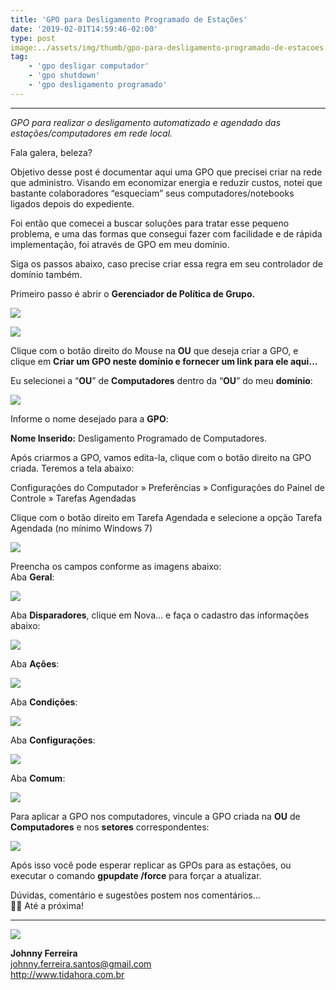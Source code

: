 ```yaml
---
title: 'GPO para Desligamento Programado de Estações'
date: '2019-02-01T14:59:46-02:00'
type: post
image:../assets/img/thumb/gpo-para-desligamento-programado-de-estacoes.png
tag:
    - 'gpo desligar computador'
    - 'gpo shutdown'
    - 'gpo desligamento programado'
---
```


- - - - - -

*GPO para realizar o desligamento automatizado e agendado das estações/computadores em rede local.*

Fala galera, beleza?

Objetivo desse post é documentar aqui uma GPO que precisei criar na rede que administro. Visando em economizar energia e reduzir custos, notei que bastante colaboradores “esqueciam” seus computadores/notebooks ligados depois do expediente.

Foi então que comecei a buscar soluções para tratar esse pequeno problema, e uma das formas que consegui fazer com facilidade e de rápida implementação, foi através de GPO em meu domínio.

Siga os passos abaixo, caso precise criar essa regra em seu controlador de domínio também.

Primeiro passo é abrir o **Gerenciador de Política de Grupo.**

![](../assets/img/uploads/2019/02/image.png)  

![](../assets/img/uploads/2019/02/image-1.png)  

Clique com o botão direito do Mouse na **OU** que deseja criar a GPO, e clique em **Criar um GPO neste domínio e fornecer um link para ele aqui…**

Eu selecionei a “**OU**” de **Computadores** dentro da “**OU**” do meu **domínio**:

![](../assets/img/uploads/2019/02/image-3.png)

Informe o nome desejado para a **GPO**:

**Nome Inserido:** Desligamento Programado de Computadores.

Após criarmos a GPO, vamos edita-la, clique com o botão direito na GPO criada. Teremos a tela abaixo:

Configurações do Computador » Preferências » Configurações do Painel de Controle » Tarefas Agendadas

Clique com o botão direito em Tarefa Agendada e selecione a opção Tarefa Agendada (no mínimo Windows 7)

![](../assets/img/uploads/2019/02/Screen-Shot-2020-05-03-at-7.50.02-PM-1024x523.png)

Preencha os campos conforme as imagens abaixo:  
Aba **Geral**:

![](../assets/img/uploads/2019/02/Screen-Shot-2019-02-01-at-14.02.43.png)

Aba **Disparadores**, clique em Nova… e faça o cadastro das informações abaixo:

![](../assets/img/uploads/2020/05/disparadores.png)

Aba **Ações**:

![](../assets/img/uploads/2020/05/acoes.png)

Aba **Condições**:

![](../assets/img/uploads/2020/05/condicoes.png)

Aba **Configurações**:

![](../assets/img/uploads/2020/05/configuracoes.png)

Aba **Comum**:

![](../assets/img/uploads/2020/05/comum.png)

Para aplicar a GPO nos computadores, vincule a GPO criada na **OU** de **Computadores** e nos **setores** correspondentes:

![](../assets/img/uploads/2019/02/image-4.png)

Após isso você pode esperar replicar as GPOs para as estações, ou executar o comando **gpupdate /force** para forçar a atualizar.

Dúvidas, comentário e sugestões postem nos comentários…  
👋🏼 Até a próxima!

- - - - - -

![](../assets/img/uploads/2019/02/foto-redonda.png)  

**Johnny Ferreira**  
<johnny.ferreira.santos@gmail.com>  
<http://www.tidahora.com.br>